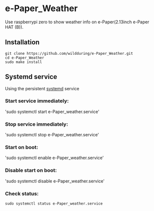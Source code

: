 # e-Paper_Weather
Use raspberrypi zero to show weather info on e-Paper(2.13inch e-Paper HAT (B)).
## Installation
```
git clone https://github.com/wildduring/e-Paper_Weather.git
cd e-Paper_Weather
sudo make install
```
## Systemd service
Using the persistent [systemd](https://wiki.archlinux.org/title/systemd#Basic_systemctl_usage) service
### Start service immediately:
'sudo systemctl start e-Paper_weather.service'
### Stop service immediately:
'sudo systemctl stop e-Paper_weather.service'
### Start on boot:
'sudo systemctl enable e-Paper_weather.service'
### Disable start on boot:
'sudo systemctl disable e-Paper_weather.service'
### Check status:
    sudo systemctl status e-Paper_weather.service